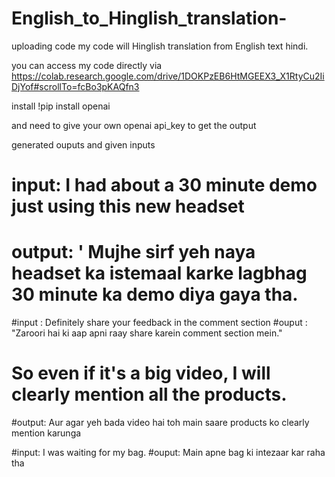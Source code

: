 # English_to_Hinglish_translation-
 uploading code
my code will Hinglish translation from English text hindi.

you can access my code directly via https://colab.research.google.com/drive/1DOKPzEB6HtMGEEX3_X1RtyCu2IiDjYof#scrollTo=fcBo3pKAQfn3

install !pip install openai  

and need to give your own openai api_key to get the output

generated ouputs and given inputs 

# input: I had about a 30 minute demo just using this new headset
# output: ' Mujhe sirf yeh naya headset ka istemaal karke lagbhag 30 minute ka demo diya gaya tha.


#input : Definitely share your feedback in the comment section
#ouput : "Zaroori hai ki aap apni raay share karein comment section mein."

# So even if it's a big video, I will clearly mention all the products.
#output: Aur agar yeh bada video hai toh main saare products ko clearly mention karunga

#input:  I was waiting for my bag.
#ouput:  Main apne bag ki intezaar kar raha tha
